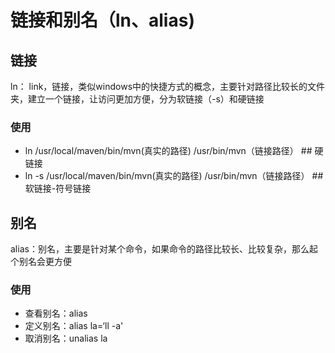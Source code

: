 # 链接和别名（ln、alias)





## 链接

ln： link，链接，类似windows中的快捷方式的概念，主要针对路径比较长的文件夹，建立一个链接，让访问更加方便，分为软链接（-s）和硬链接

### 使用

- ln      /usr/local/maven/bin/mvn(真实的路径)  /usr/bin/mvn（链接路径）      ## 硬链接
- ln -s /usr/local/maven/bin/mvn(真实的路径)   /usr/bin/mvn（链接路径）     ##软链接-符号链接

## 别名

alias：别名，主要是针对某个命令，如果命令的路径比较长、比较复杂，那么起个别名会更方便

### 使用

- 查看别名：alias
- 定义别名：alias la=‘ll -a'
- 取消别名：unalias la

